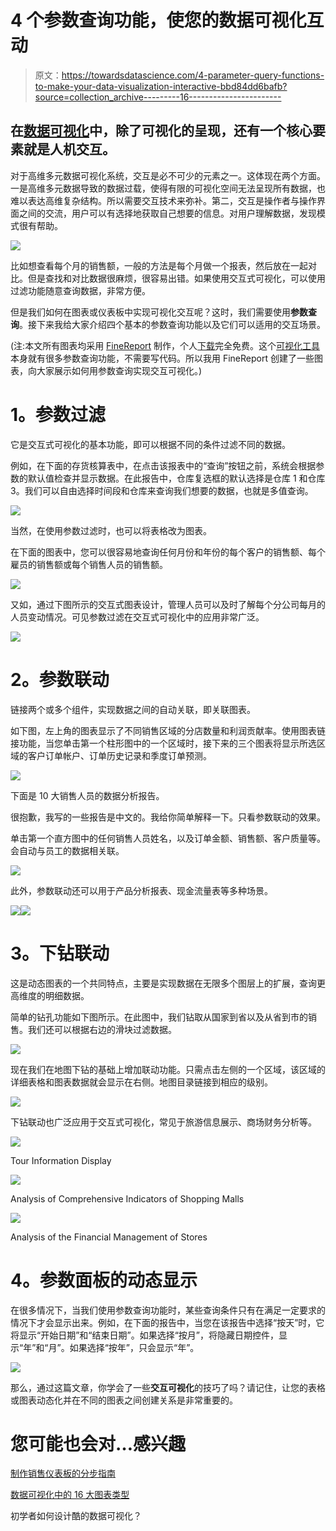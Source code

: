 # 4 个参数查询功能，使您的数据可视化互动

> 原文：<https://towardsdatascience.com/4-parameter-query-functions-to-make-your-data-visualization-interactive-bbd84dd6bafb?source=collection_archive---------16----------------------->

## 在[数据可视化](http://www.finereport.com/en/features/data-visualization?utm_source=medium&utm_medium=media&utm_campaign=blog&utm_term=4%20Parameter%20Query%20Functions%20to%20Make%20your%20Data%20Visualization%20Interactive)中，除了可视化的呈现，还有一个核心要素就是人机交互。

对于高维多元数据可视化系统，交互是必不可少的元素之一。这体现在两个方面。一是高维多元数据导致的数据过载，使得有限的可视化空间无法呈现所有数据，也难以表达高维复杂结构。所以需要交互技术来弥补。第二，交互是操作者与操作界面之间的交流，用户可以有选择地获取自己想要的信息。对用户理解数据，发现模式很有帮助。

![](img/897f0806b2c14f0ea06e6fb80e3e2078.png)

比如想查看每个月的销售额，一般的方法是每个月做一个报表，然后放在一起对比。但是查找和对比数据很麻烦，很容易出错。如果使用交互式可视化，可以使用过滤功能随意查询数据，非常方便。

但是我们如何在图表或仪表板中实现可视化交互呢？这时，我们需要使用**参数查询**。接下来我给大家介绍四个基本的参数查询功能以及它们可以适用的交互场景。

(注:本文所有图表均采用 [FineReport](http://www.finereport.com/en/?utm_source=medium&utm_medium=media&utm_campaign=blog&utm_term=4%20Parameter%20Query%20Functions%20to%20Make%20your%20Data%20Visualization%20Interactive) 制作，个人[下载](http://www.finereport.com/en/download-2?utm_source=medium&utm_medium=media&utm_campaign=blog&utm_term=4%20Parameter%20Query%20Functions%20to%20Make%20your%20Data%20Visualization%20Interactive)完全免费。这个[可视化工具](http://www.finereport.com/en/data-visualization/data-visualization-31-tools-that-you-need-know.html?utm_source=medium&utm_medium=media&utm_campaign=blog&utm_term=4%20Parameter%20Query%20Functions%20to%20Make%20your%20Data%20Visualization%20Interactive)本身就有很多参数查询功能，不需要写代码。所以我用 FineReport 创建了一些图表，向大家展示如何用参数查询实现交互可视化。)

# **1。参数过滤**

它是交互式可视化的基本功能，即可以根据不同的条件过滤不同的数据。

例如，在下面的存货核算表中，在点击该报表中的“查询”按钮之前，系统会根据参数的默认值检查并显示数据。在此报告中，仓库复选框的默认选择是仓库 1 和仓库 3。我们可以自由选择时间段和仓库来查询我们想要的数据，也就是多值查询。

![](img/b0ff08351336d6f1e2b06cc0071e63a7.png)

当然，在使用参数过滤时，也可以将表格改为图表。

在下面的图表中，您可以很容易地查询任何月份和年份的每个客户的销售额、每个雇员的销售额或每个销售人员的销售额。

![](img/0cadbaa905f905084d79033212d65541.png)

又如，通过下图所示的交互式图表设计，管理人员可以及时了解每个分公司每月的人员变动情况。可见参数过滤在交互式可视化中的应用非常广泛。

![](img/94402ffe21b5bed33ec956287f53474f.png)

# **2。参数联动**

链接两个或多个组件，实现数据之间的自动关联，即关联图表。

如下图，左上角的图表显示了不同销售区域的分店数量和利润贡献率。使用图表链接功能，当您单击第一个柱形图中的一个区域时，接下来的三个图表将显示所选区域的客户订单帐户、订单历史记录和季度订单预测。

![](img/d3aa76fe5655840798584787e89d3a7d.png)

下面是 10 大销售人员的数据分析报告。

很抱歉，我写的一些报告是中文的。我给你简单解释一下。只看参数联动的效果。

单击第一个直方图中的任何销售人员姓名，以及订单金额、销售额、客户质量等。会自动与员工的数据相关联。

![](img/94e10db9778dad3766dd186aa61fc956.png)

此外，参数联动还可以用于产品分析报表、现金流量表等多种场景。

![](img/e03416ec4877fe4ece2e3379d0d7152c.png)![](img/a61e30c48dbfcea1b97f146c034d7180.png)

# **3。下钻联动**

这是动态图表的一个共同特点，主要是实现数据在无限多个图层上的扩展，查询更高维度的明细数据。

简单的钻孔功能如下图所示。在此图中，我们钻取从国家到省以及从省到市的销售。我们还可以根据右边的滑块过滤数据。

![](img/7e0045b38dd7df3601f900977d1a9937.png)

现在我们在地图下钻的基础上增加联动功能。只需点击左侧的一个区域，该区域的详细表格和图表数据就会显示在右侧。地图目录链接到相应的级别。

![](img/e21adf82d96cc4c26c0f9b023258b846.png)

下钻联动也广泛应用于交互式可视化，常见于旅游信息展示、商场财务分析等。

![](img/2257fb0f862bacbfa03d9892976e24a8.png)

Tour Information Display

![](img/8e805074ca1bbbf57f49e5f12749d7df.png)

Analysis of Comprehensive Indicators of Shopping Malls

![](img/1a82d7d911aa31b35eab9d29043de444.png)

Analysis of the Financial Management of Stores

# **4。参数面板的动态显示**

在很多情况下，当我们使用参数查询功能时，某些查询条件只有在满足一定要求的情况下才会显示出来。例如，在下面的报告中，当您在该报告中选择“按天”时，它将显示“开始日期”和“结束日期”。如果选择“按月”，将隐藏日期控件，显示“年”和“月”。如果选择“按年”，只会显示“年”。

![](img/3e1a026da77f7dc2abf4ca09aac334f9.png)

那么，通过这篇文章，你学会了一些**交互可视化**的技巧了吗？请记住，让您的表格或图表动态化并在不同的图表之间创建关系是非常重要的。

# 您可能也会对…感兴趣

[制作销售仪表板的分步指南](/a-step-by-step-guide-to-making-sales-dashboards-34c999cfc28b)

[数据可视化中的 16 大图表类型](/top-16-types-of-chart-in-data-visualization-196a76b54b62)

初学者如何设计酷的数据可视化？